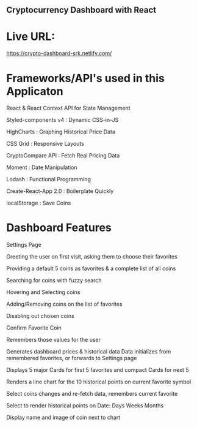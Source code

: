 ## Cryptocurrency Dashboard with React 

# Live URL:
https://crypto-dashboard-srk.netlify.com/


# Frameworks/API's used in this Applicaton

React & React Context API for State Management

Styled-components v4 : Dynamic CSS-in-JS

HighCharts : Graphing Historical Price Data

CSS Grid : Responsive Layouts

CryptoCompare API : Fetch Real Pricing Data

Moment : Date Manipulation

Lodash : Functional Programming

Create-React-App 2.0 : Boilerplate Quickly

localStorage : Save Coins




# Dashboard Features

Settings Page

Greeting the user on first visit, asking them to choose their favorites

Providing a default 5 coins as favorites & a complete list of all coins

Searching for coins with fuzzy search

Hovering and Selecting coins

Adding/Removing coins on the list of favorites

Disabling out chosen coins

Confirm Favorite Coin

Remembers those values for the user

Generates dashboard prices & historical data
Data initializes from remembered favorites, or forwards to Settings page

Displays 5 major Cards for first 5 favorites and compact Cards for next 5

Renders a line chart for the 10 historical points on current favorite symbol

Select coins changes and re-fetch data, remembers current favorite

Select to render historical points on Date: Days Weeks Months

Display name and image of coin next to chart


